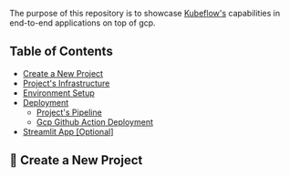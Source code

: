 The purpose of this repository is to showcase [Kubeflow's](https://www.kubeflow.org/) capabilities in end-to-end applications on top of gcp.


## Table of Contents

- [Create a New Project](#-create-a-new-project)
- [Project's Infrastructure](#-create-Pulumi-infra)
- [Environment Setup](#-environment-setup)
- [Deployment](#-deployment)
  - [Project's Pipeline](#kubeflow-pipeline)
  - [Gcp Github Action Deployment](#Gcp-deployment)
- [Streamlit App [Optional]](#-streamlit-app-optional)

## 🚀 Create a New Project
